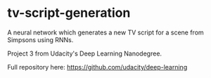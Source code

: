 # tv-script-generation
A neural network which generates a new TV script for a scene from Simpsons using RNNs.

Project 3 from Udacity's Deep Learning Nanodegree.

Full repository here: https://github.com/udacity/deep-learning

